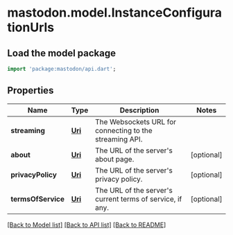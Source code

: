 # mastodon.model.InstanceConfigurationUrls

## Load the model package
```dart
import 'package:mastodon/api.dart';
```

## Properties
Name | Type | Description | Notes
------------ | ------------- | ------------- | -------------
**streaming** | [**Uri**](Uri.md) | The Websockets URL for connecting to the streaming API. | 
**about** | [**Uri**](Uri.md) | The URL of the server's about page. | [optional] 
**privacyPolicy** | [**Uri**](Uri.md) | The URL of the server's privacy policy. | [optional] 
**termsOfService** | [**Uri**](Uri.md) | The URL of the server's current terms of service, if any. | [optional] 

[[Back to Model list]](../README.md#documentation-for-models) [[Back to API list]](../README.md#documentation-for-api-endpoints) [[Back to README]](../README.md)


